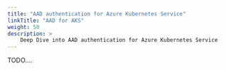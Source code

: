 ```yaml
---
title: "AAD authentication for Azure Kubernetes Service"
linkTitle: "AAD for AKS"
weight: 50
description: >
    Deep Dive into AAD authentication for Azure Kubernetes Service
---
```


TODO....
